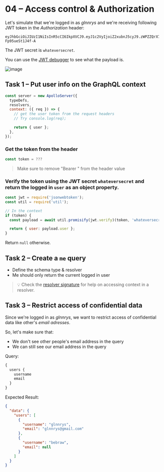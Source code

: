 # 04 – Access control & Authorization

Let's simulate that we're logged in as _glnnrys_ and we're receiving following JWT token in the _Authorization_ header:

```
eyJhbGciOiJIUzI1NiIsInR5cCI6IkpXVCJ9.eyJ1c2VyIjoiZ2xubnJ5cyJ9.zWPZZQrX7SIrsEqnsLov4yTUWNmw-Fp95ueSt1J4f-A
```

The JWT secret is `whateversecret`.

You can use the [JWT debugger](https://jwt.io) to see what the payload is.

![image](https://user-images.githubusercontent.com/5080854/56461327-29040000-63b1-11e9-8294-45334973405d.png)

## Task 1 – Put user info on the GraphQL context

```js
const server = new ApolloServer({
  typeDefs,
  resolvers,
  context: ({ req }) => {
    // get the user token from the request headers
    // Try console.log(req);

    return { user };
  },
});
```

### Get the token from the header

```js
const token = ???
```

> Make sure to remove "Bearer " from the header value

### Verify the token using the JWT secret `whateversecret` and return the logged in `user` as an object property.

```js
const jwt = require('jsonwebtoken');
const util = require('util');

// In the context
if (token) {
  const payload = await util.promisify(jwt.verify)(token, 'whateversecret');

  return { user: payload.user };
}
```

Return `null` otherwise.

## Task 2 – Create a `me` query

- Define the schema type & resolver
- Me should only return the current logged in user

> 💡 Check the [resolver signature](server-cheatsheet.md#resolver-signature) for help on accessing context in a resolver.

## Task 3 – Restrict access of confidential data

Since we're logged in as _glnnrys_, we want to restrict access of confidential data like other's _email adresses_.

So, let's make sure that:

- We don't see other people's email address in the query
- We can still see our email address in the query

Query:

```graphql
{
  users {
    username
    email
  }
}
```

Expected Result:

```json
{
  "data": {
    "users": [
      {
        "username": "glnnrys",
        "email": "glnnrys@gmail.com"
      },
      {
        "username": "bebraw",
        "email": null
      }
    ]
  }
}
```
